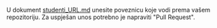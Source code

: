 U dokument [studenti_URL.md](studenti_URL.md) unesite poveznicu koje vodi prema vašem repozitoriju. Za uspješan unos potrebno je napraviti "Pull Request".
